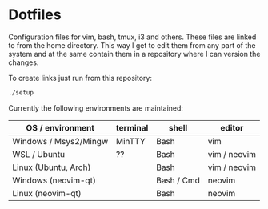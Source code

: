# Dotfiles

Configuration files for vim, bash, tmux, i3 and others.
These files are linked to from the home directory. This way I get to edit them from any part of the system and at the same contain them in a repository where I can version the changes.

To create links just run from this repository:

```bash
./setup
```

Currently the following environments are maintained:

| OS / environment      | terminal | shell      | editor       |
|-----------------------|----------|------------|--------------|
| Windows / Msys2/Mingw | MinTTY   | Bash       | vim          |
| WSL / Ubuntu          | ??       | Bash       | vim / neovim |
| Linux (Ubuntu, Arch)  |          | Bash       | vim / neovim |
| Windows (neovim-qt)   |          | Bash / Cmd | neovim       |
| Linux (neovim-qt)     |          | Bash       | neovim       |
